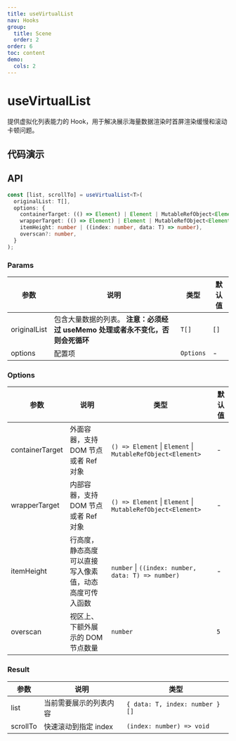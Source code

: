 ```yaml
---
title: useVirtualList
nav: Hooks
group:
  title: Scene
  order: 2
order: 6
toc: content
demo:
  cols: 2
---
```


# useVirtualList

提供虚拟化列表能力的 Hook，用于解决展示海量数据渲染时首屏渲染缓慢和滚动卡顿问题。

## 代码演示

<code src="./demo/demo1.tsx"></code>
<code src="./demo/demo2.tsx"></code>

## API

```typescript
const [list, scrollTo] = useVirtualList<T>(
  originalList: T[],
  options: {
    containerTarget: (() => Element) | Element | MutableRefObject<Element>,
    wrapperTarget: (() => Element) | Element | MutableRefObject<Element>,
    itemHeight: number | ((index: number, data: T) => number),
    overscan?: number,
  }
);
```

### Params

| 参数         | 说明                                                                           | 类型      | 默认值 |
| ------------ | ------------------------------------------------------------------------------ | --------- | ------ |
| originalList | 包含大量数据的列表。 **注意：必须经过 useMemo 处理或者永不变化，否则会死循环** | `T[]`     | `[]`   |
| options      | 配置项                                                                         | `Options` | -      |

### Options

| 参数            | 说明                                                   | 类型                                                        | 默认值 |
| --------------- | ------------------------------------------------------ | ----------------------------------------------------------- | ------ |
| containerTarget | 外面容器，支持 DOM 节点或者 Ref 对象                   | `() => Element` \| `Element` \| `MutableRefObject<Element>` | -      |
| wrapperTarget   | 内部容器，支持 DOM 节点或者 Ref 对象                   | `() => Element` \| `Element` \| `MutableRefObject<Element>` | -      |
| itemHeight      | 行高度，静态高度可以直接写入像素值，动态高度可传入函数 | `number` \| `((index: number, data: T) => number)`          | -      |
| overscan        | 视区上、下额外展示的 DOM 节点数量                      | `number`                                                    | `5`    |

### Result

| 参数     | 说明                   | 类型                           |
| -------- | ---------------------- | ------------------------------ |
| list     | 当前需要展示的列表内容 | `{ data: T, index: number }[]` |
| scrollTo | 快速滚动到指定 index   | `(index: number) => void`      |
